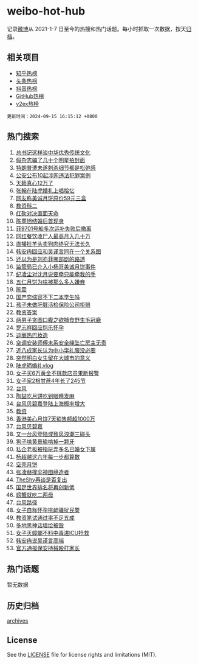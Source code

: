 # weibo-hot-hub

记录[微博](https://www.weibo.com)从 2021-1-7 日至今的热搜和热门话题。每小时抓取一次数据，按天[归档](archives)。

## 相关项目

- [知乎热榜](https://github.com/lonnyzhang423/zhihu-hot-hub)
- [头条热榜](https://github.com/lonnyzhang423/toutiao-hot-hub)
- [抖音热榜](https://github.com/lonnyzhang423/douyin-hot-hub)
- [GitHub热榜](https://github.com/lonnyzhang423/github-hot-hub)
- [v2ex热榜](https://github.com/lonnyzhang423/v2ex-hot-hub)


`更新时间：2024-09-15 16:15:12 +0800`

## 热门搜索

1. [总书记这样谈中华优秀传统文化](https://m.weibo.cn/search?containerid=100103type%3D1%26t%3D10%26q%3D%23%E6%80%BB%E4%B9%A6%E8%AE%B0%E8%BF%99%E6%A0%B7%E8%B0%88%E4%B8%AD%E5%8D%8E%E4%BC%98%E7%A7%80%E4%BC%A0%E7%BB%9F%E6%96%87%E5%8C%96%23&stream_entry_id=51&isnewpage=1&extparam=seat%3D1%26filter_type%3Drealtimehot%26stream_entry_id%3D51%26c_type%3D51%26pos%3D0%26q%3D%2523%25E6%2580%25BB%25E4%25B9%25A6%25E8%25AE%25B0%25E8%25BF%2599%25E6%25A0%25B7%25E8%25B0%2588%25E4%25B8%25AD%25E5%258D%258E%25E4%25BC%2598%25E7%25A7%2580%25E4%25BC%25A0%25E7%25BB%259F%25E6%2596%2587%25E5%258C%2596%2523%26cate%3D10103%26dgr%3D0%26display_time%3D1726388111%26pre_seqid%3D17263881113760123513157)
1. [假杂志骗了几十个明星拍封面](https://m.weibo.cn/search?containerid=100103type%3D1%26t%3D10%26q%3D%E5%81%87%E6%9D%82%E5%BF%97%E9%AA%97%E4%BA%86%E5%87%A0%E5%8D%81%E4%B8%AA%E6%98%8E%E6%98%9F%E6%8B%8D%E5%B0%81%E9%9D%A2&stream_entry_id=31&isnewpage=1&extparam=seat%3D1%26stream_entry_id%3D31%26realpos%3D1%26pos%3D0%26lcate%3D5001%26filter_type%3Drealtimehot%26flag%3D1%26c_type%3D31%26band_rank%3D1%26cate%3D5001%26q%3D%25E5%2581%2587%25E6%259D%2582%25E5%25BF%2597%25E9%25AA%2597%25E4%25BA%2586%25E5%2587%25A0%25E5%258D%2581%25E4%25B8%25AA%25E6%2598%258E%25E6%2598%259F%25E6%258B%258D%25E5%25B0%2581%25E9%259D%25A2%26dgr%3D0%26display_time%3D1726388111%26pre_seqid%3D17263881113760123513157)
1. [特朗普遭未遂刺杀细节都是松弛感](https://m.weibo.cn/search?containerid=100103type%3D1%26t%3D10%26q%3D%23%E7%89%B9%E6%9C%97%E6%99%AE%E9%81%AD%E6%9C%AA%E9%81%82%E5%88%BA%E6%9D%80%E7%BB%86%E8%8A%82%E9%83%BD%E6%98%AF%E6%9D%BE%E5%BC%9B%E6%84%9F%23&stream_entry_id=31&isnewpage=1&extparam=seat%3D1%26stream_entry_id%3D31%26realpos%3D2%26pos%3D1%26lcate%3D5001%26filter_type%3Drealtimehot%26flag%3D1%26c_type%3D31%26band_rank%3D2%26cate%3D5001%26q%3D%2523%25E7%2589%25B9%25E6%259C%2597%25E6%2599%25AE%25E9%2581%25AD%25E6%259C%25AA%25E9%2581%2582%25E5%2588%25BA%25E6%259D%2580%25E7%25BB%2586%25E8%258A%2582%25E9%2583%25BD%25E6%2598%25AF%25E6%259D%25BE%25E5%25BC%259B%25E6%2584%259F%2523%26dgr%3D0%26display_time%3D1726388111%26pre_seqid%3D17263881113760123513157)
1. [公安公布10起涉网违法犯罪案例](https://m.weibo.cn/search?containerid=100103type%3D1%26t%3D10%26q%3D%23%E5%85%AC%E5%AE%89%E5%85%AC%E5%B8%8310%E8%B5%B7%E6%B6%89%E7%BD%91%E8%BF%9D%E6%B3%95%E7%8A%AF%E7%BD%AA%E6%A1%88%E4%BE%8B%23&stream_entry_id=31&isnewpage=1&extparam=seat%3D1%26stream_entry_id%3D31%26realpos%3D3%26pos%3D2%26lcate%3D5001%26filter_type%3Drealtimehot%26flag%3D1%26c_type%3D31%26band_rank%3D3%26cate%3D5001%26q%3D%2523%25E5%2585%25AC%25E5%25AE%2589%25E5%2585%25AC%25E5%25B8%258310%25E8%25B5%25B7%25E6%25B6%2589%25E7%25BD%2591%25E8%25BF%259D%25E6%25B3%2595%25E7%258A%25AF%25E7%25BD%25AA%25E6%25A1%2588%25E4%25BE%258B%2523%26dgr%3D0%26display_time%3D1726388111%26pre_seqid%3D17263881113760123513157)
1. [天籁真心12万了](https://m.weibo.cn/search?containerid=100103type%3D1%26t%3D10%26q%3D%23%E5%A4%A9%E7%B1%81%E7%9C%9F%E5%BF%8312%E4%B8%87%E4%BA%86%23&stream_entry_id=31&isnewpage=1&extparam=seat%3D1%26adid%3D254861%26stream_entry_id%3D31%26topic_ad%3D1%26pos%3D3%26is_ad_pos%3D1%26lcate%3D5001%26q%3D%2523%25E5%25A4%25A9%25E7%25B1%2581%25E7%259C%259F%25E5%25BF%258312%25E4%25B8%2587%25E4%25BA%2586%2523%26c_type%3D31%26band_rank%3D4%26filter_type%3Drealtimehot%26cate%3D5001%26dgr%3D0%26display_time%3D1726388111%26pre_seqid%3D17263881113760123513157)
1. [张翰在陆虎婚礼上唱拾忆](https://m.weibo.cn/search?containerid=100103type%3D1%26t%3D10%26q%3D%23%E5%BC%A0%E7%BF%B0%E5%9C%A8%E9%99%86%E8%99%8E%E5%A9%9A%E7%A4%BC%E4%B8%8A%E5%94%B1%E6%8B%BE%E5%BF%86%23&stream_entry_id=31&isnewpage=1&extparam=seat%3D1%26stream_entry_id%3D31%26realpos%3D4%26pos%3D4%26lcate%3D5001%26filter_type%3Drealtimehot%26flag%3D1%26c_type%3D31%26band_rank%3D4%26cate%3D5001%26q%3D%2523%25E5%25BC%25A0%25E7%25BF%25B0%25E5%259C%25A8%25E9%2599%2586%25E8%2599%258E%25E5%25A9%259A%25E7%25A4%25BC%25E4%25B8%258A%25E5%2594%25B1%25E6%258B%25BE%25E5%25BF%2586%2523%26dgr%3D0%26display_time%3D1726388111%26pre_seqid%3D17263881113760123513157)
1. [网友称美诚月饼原价59元三盒](https://m.weibo.cn/search?containerid=100103type%3D1%26t%3D10%26q%3D%23%E7%BD%91%E5%8F%8B%E7%A7%B0%E7%BE%8E%E8%AF%9A%E6%9C%88%E9%A5%BC%E5%8E%9F%E4%BB%B759%E5%85%83%E4%B8%89%E7%9B%92%23&stream_entry_id=31&isnewpage=1&extparam=seat%3D1%26stream_entry_id%3D31%26realpos%3D5%26pos%3D5%26lcate%3D5001%26filter_type%3Drealtimehot%26flag%3D1%26c_type%3D31%26band_rank%3D5%26cate%3D5001%26q%3D%2523%25E7%25BD%2591%25E5%258F%258B%25E7%25A7%25B0%25E7%25BE%258E%25E8%25AF%259A%25E6%259C%2588%25E9%25A5%25BC%25E5%258E%259F%25E4%25BB%25B759%25E5%2585%2583%25E4%25B8%2589%25E7%259B%2592%2523%26dgr%3D0%26display_time%3D1726388111%26pre_seqid%3D17263881113760123513157)
1. [教资科二](https://m.weibo.cn/search?containerid=100103type%3D1%26t%3D10%26q%3D%E6%95%99%E8%B5%84%E7%A7%91%E4%BA%8C&stream_entry_id=31&isnewpage=1&extparam=seat%3D1%26stream_entry_id%3D31%26realpos%3D6%26pos%3D6%26lcate%3D5001%26filter_type%3Drealtimehot%26flag%3D1%26c_type%3D31%26band_rank%3D6%26cate%3D5001%26q%3D%25E6%2595%2599%25E8%25B5%2584%25E7%25A7%2591%25E4%25BA%258C%26dgr%3D0%26display_time%3D1726388111%26pre_seqid%3D17263881113760123513157)
1. [红砍对决直面天命](https://m.weibo.cn/search?containerid=100103type%3D1%26t%3D10%26q%3D%23%E7%BA%A2%E7%A0%8D%E5%AF%B9%E5%86%B3%E7%9B%B4%E9%9D%A2%E5%A4%A9%E5%91%BD%23&stream_entry_id=31&isnewpage=1&extparam=seat%3D1%26adid%3D255454%26stream_entry_id%3D31%26pos%3D7%26is_ad_pos%3D1%26lcate%3D5001%26q%3D%2523%25E7%25BA%25A2%25E7%25A0%258D%25E5%25AF%25B9%25E5%2586%25B3%25E7%259B%25B4%25E9%259D%25A2%25E5%25A4%25A9%25E5%2591%25BD%2523%26c_type%3D31%26band_rank%3D7%26filter_type%3Drealtimehot%26cate%3D5001%26dgr%3D0%26display_time%3D1726388111%26pre_seqid%3D17263881113760123513157)
1. [陈瞾旭结婚后首现身](https://m.weibo.cn/search?containerid=100103type%3D1%26t%3D10%26q%3D%23%E9%99%88%E7%9E%BE%E6%97%AD%E7%BB%93%E5%A9%9A%E5%90%8E%E9%A6%96%E7%8E%B0%E8%BA%AB%23&stream_entry_id=31&isnewpage=1&extparam=seat%3D1%26stream_entry_id%3D31%26realpos%3D7%26pos%3D8%26lcate%3D5001%26filter_type%3Drealtimehot%26flag%3D1%26c_type%3D31%26band_rank%3D7%26cate%3D5001%26q%3D%2523%25E9%2599%2588%25E7%259E%25BE%25E6%2597%25AD%25E7%25BB%2593%25E5%25A9%259A%25E5%2590%258E%25E9%25A6%2596%25E7%258E%25B0%25E8%25BA%25AB%2523%26dgr%3D0%26display_time%3D1726388111%26pre_seqid%3D17263881113760123513157)
1. [菲9701号船多次运补失败后撤离](https://m.weibo.cn/search?containerid=100103type%3D1%26t%3D10%26q%3D%23%E8%8F%B29701%E5%8F%B7%E8%88%B9%E5%A4%9A%E6%AC%A1%E8%BF%90%E8%A1%A5%E5%A4%B1%E8%B4%A5%E5%90%8E%E6%92%A4%E7%A6%BB%23&stream_entry_id=31&isnewpage=1&extparam=seat%3D1%26stream_entry_id%3D31%26realpos%3D8%26pos%3D9%26lcate%3D5001%26filter_type%3Drealtimehot%26flag%3D0%26c_type%3D31%26band_rank%3D8%26cate%3D5001%26q%3D%2523%25E8%258F%25B29701%25E5%258F%25B7%25E8%2588%25B9%25E5%25A4%259A%25E6%25AC%25A1%25E8%25BF%2590%25E8%25A1%25A5%25E5%25A4%25B1%25E8%25B4%25A5%25E5%2590%258E%25E6%2592%25A4%25E7%25A6%25BB%2523%26dgr%3D0%26display_time%3D1726388111%26pre_seqid%3D17263881113760123513157)
1. [网红餐饮收尸人最高月入几十万](https://m.weibo.cn/search?containerid=100103type%3D1%26t%3D10%26q%3D%23%E7%BD%91%E7%BA%A2%E9%A4%90%E9%A5%AE%E6%94%B6%E5%B0%B8%E4%BA%BA%E6%9C%80%E9%AB%98%E6%9C%88%E5%85%A5%E5%87%A0%E5%8D%81%E4%B8%87%23&stream_entry_id=31&isnewpage=1&extparam=seat%3D1%26stream_entry_id%3D31%26realpos%3D9%26pos%3D10%26lcate%3D5001%26filter_type%3Drealtimehot%26flag%3D1%26c_type%3D31%26band_rank%3D9%26cate%3D5001%26q%3D%2523%25E7%25BD%2591%25E7%25BA%25A2%25E9%25A4%2590%25E9%25A5%25AE%25E6%2594%25B6%25E5%25B0%25B8%25E4%25BA%25BA%25E6%259C%2580%25E9%25AB%2598%25E6%259C%2588%25E5%2585%25A5%25E5%2587%25A0%25E5%258D%2581%25E4%25B8%2587%2523%26dgr%3D0%26display_time%3D1726388111%26pre_seqid%3D17263881113760123513157)
1. [直播挂羊头卖狗肉终究无法长久](https://m.weibo.cn/search?containerid=100103type%3D1%26t%3D10%26q%3D%23%E7%9B%B4%E6%92%AD%E6%8C%82%E7%BE%8A%E5%A4%B4%E5%8D%96%E7%8B%97%E8%82%89%E7%BB%88%E7%A9%B6%E6%97%A0%E6%B3%95%E9%95%BF%E4%B9%85%23&stream_entry_id=31&isnewpage=1&extparam=seat%3D1%26stream_entry_id%3D31%26realpos%3D10%26pos%3D11%26lcate%3D5001%26filter_type%3Drealtimehot%26flag%3D1%26c_type%3D31%26band_rank%3D10%26cate%3D5001%26q%3D%2523%25E7%259B%25B4%25E6%2592%25AD%25E6%258C%2582%25E7%25BE%258A%25E5%25A4%25B4%25E5%258D%2596%25E7%258B%2597%25E8%2582%2589%25E7%25BB%2588%25E7%25A9%25B6%25E6%2597%25A0%25E6%25B3%2595%25E9%2595%25BF%25E4%25B9%2585%2523%26dgr%3D0%26display_time%3D1726388111%26pre_seqid%3D17263881113760123513157)
1. [韩安冉回应和吴谨言同在一个关系图](https://m.weibo.cn/search?containerid=100103type%3D1%26t%3D10%26q%3D%23%E9%9F%A9%E5%AE%89%E5%86%89%E5%9B%9E%E5%BA%94%E5%92%8C%E5%90%B4%E8%B0%A8%E8%A8%80%E5%90%8C%E5%9C%A8%E4%B8%80%E4%B8%AA%E5%85%B3%E7%B3%BB%E5%9B%BE%23&stream_entry_id=31&isnewpage=1&extparam=seat%3D1%26stream_entry_id%3D31%26realpos%3D11%26pos%3D12%26lcate%3D5001%26filter_type%3Drealtimehot%26flag%3D1%26c_type%3D31%26band_rank%3D11%26cate%3D5001%26q%3D%2523%25E9%259F%25A9%25E5%25AE%2589%25E5%2586%2589%25E5%259B%259E%25E5%25BA%2594%25E5%2592%258C%25E5%2590%25B4%25E8%25B0%25A8%25E8%25A8%2580%25E5%2590%258C%25E5%259C%25A8%25E4%25B8%2580%25E4%25B8%25AA%25E5%2585%25B3%25E7%25B3%25BB%25E5%259B%25BE%2523%26dgr%3D0%26display_time%3D1726388111%26pre_seqid%3D17263881113760123513157)
1. [还以为是刘亦菲哪部剧的路透](https://m.weibo.cn/search?containerid=100103type%3D1%26t%3D10%26q%3D%E8%BF%98%E4%BB%A5%E4%B8%BA%E6%98%AF%E5%88%98%E4%BA%A6%E8%8F%B2%E5%93%AA%E9%83%A8%E5%89%A7%E7%9A%84%E8%B7%AF%E9%80%8F&stream_entry_id=31&isnewpage=1&extparam=seat%3D1%26stream_entry_id%3D31%26realpos%3D12%26pos%3D13%26lcate%3D5001%26filter_type%3Drealtimehot%26flag%3D1%26c_type%3D31%26band_rank%3D12%26cate%3D5001%26q%3D%25E8%25BF%2598%25E4%25BB%25A5%25E4%25B8%25BA%25E6%2598%25AF%25E5%2588%2598%25E4%25BA%25A6%25E8%258F%25B2%25E5%2593%25AA%25E9%2583%25A8%25E5%2589%25A7%25E7%259A%2584%25E8%25B7%25AF%25E9%2580%258F%26dgr%3D0%26display_time%3D1726388111%26pre_seqid%3D17263881113760123513157)
1. [监管局已介入小杨哥美诚月饼事件](https://m.weibo.cn/search?containerid=100103type%3D1%26t%3D10%26q%3D%23%E7%9B%91%E7%AE%A1%E5%B1%80%E5%B7%B2%E4%BB%8B%E5%85%A5%E5%B0%8F%E6%9D%A8%E5%93%A5%E7%BE%8E%E8%AF%9A%E6%9C%88%E9%A5%BC%E4%BA%8B%E4%BB%B6%23&stream_entry_id=31&isnewpage=1&extparam=seat%3D1%26stream_entry_id%3D31%26realpos%3D13%26pos%3D14%26lcate%3D5001%26filter_type%3Drealtimehot%26flag%3D0%26c_type%3D31%26band_rank%3D13%26cate%3D5001%26q%3D%2523%25E7%259B%2591%25E7%25AE%25A1%25E5%25B1%2580%25E5%25B7%25B2%25E4%25BB%258B%25E5%2585%25A5%25E5%25B0%258F%25E6%259D%25A8%25E5%2593%25A5%25E7%25BE%258E%25E8%25AF%259A%25E6%259C%2588%25E9%25A5%25BC%25E4%25BA%258B%25E4%25BB%25B6%2523%26dgr%3D0%26display_time%3D1726388111%26pre_seqid%3D17263881113760123513157)
1. [纪凌尘对沈月说要牵只能牵我的手](https://m.weibo.cn/search?containerid=100103type%3D1%26t%3D10%26q%3D%E7%BA%AA%E5%87%8C%E5%B0%98%E5%AF%B9%E6%B2%88%E6%9C%88%E8%AF%B4%E8%A6%81%E7%89%B5%E5%8F%AA%E8%83%BD%E7%89%B5%E6%88%91%E7%9A%84%E6%89%8B&stream_entry_id=31&isnewpage=1&extparam=seat%3D1%26stream_entry_id%3D31%26realpos%3D14%26pos%3D15%26lcate%3D5001%26filter_type%3Drealtimehot%26flag%3D2%26c_type%3D31%26band_rank%3D14%26cate%3D5001%26q%3D%25E7%25BA%25AA%25E5%2587%258C%25E5%25B0%2598%25E5%25AF%25B9%25E6%25B2%2588%25E6%259C%2588%25E8%25AF%25B4%25E8%25A6%2581%25E7%2589%25B5%25E5%258F%25AA%25E8%2583%25BD%25E7%2589%25B5%25E6%2588%2591%25E7%259A%2584%25E6%2589%258B%26dgr%3D0%26display_time%3D1726388111%26pre_seqid%3D17263881113760123513157)
1. [五仁月饼为啥被那么多人嫌弃](https://m.weibo.cn/search?containerid=100103type%3D1%26t%3D10%26q%3D%23%E4%BA%94%E4%BB%81%E6%9C%88%E9%A5%BC%E4%B8%BA%E5%95%A5%E8%A2%AB%E9%82%A3%E4%B9%88%E5%A4%9A%E4%BA%BA%E5%AB%8C%E5%BC%83%23&stream_entry_id=31&isnewpage=1&extparam=seat%3D1%26stream_entry_id%3D31%26realpos%3D15%26pos%3D16%26lcate%3D5001%26filter_type%3Drealtimehot%26flag%3D0%26c_type%3D31%26band_rank%3D15%26cate%3D5001%26q%3D%2523%25E4%25BA%2594%25E4%25BB%2581%25E6%259C%2588%25E9%25A5%25BC%25E4%25B8%25BA%25E5%2595%25A5%25E8%25A2%25AB%25E9%2582%25A3%25E4%25B9%2588%25E5%25A4%259A%25E4%25BA%25BA%25E5%25AB%258C%25E5%25BC%2583%2523%26dgr%3D0%26display_time%3D1726388111%26pre_seqid%3D17263881113760123513157)
1. [陈震](https://m.weibo.cn/search?containerid=100103type%3D1%26t%3D10%26q%3D%E9%99%88%E9%9C%87&stream_entry_id=31&isnewpage=1&extparam=seat%3D1%26stream_entry_id%3D31%26realpos%3D16%26pos%3D17%26lcate%3D5001%26filter_type%3Drealtimehot%26flag%3D1%26c_type%3D31%26band_rank%3D16%26cate%3D5001%26q%3D%25E9%2599%2588%25E9%259C%2587%26dgr%3D0%26display_time%3D1726388111%26pre_seqid%3D17263881113760123513157)
1. [国产恋综容不下二本学生吗](https://m.weibo.cn/search?containerid=100103type%3D1%26t%3D10%26q%3D%23%E5%9B%BD%E4%BA%A7%E6%81%8B%E7%BB%BC%E5%AE%B9%E4%B8%8D%E4%B8%8B%E4%BA%8C%E6%9C%AC%E5%AD%A6%E7%94%9F%E5%90%97%23&stream_entry_id=31&isnewpage=1&extparam=seat%3D1%26stream_entry_id%3D31%26realpos%3D17%26pos%3D18%26lcate%3D5001%26filter_type%3Drealtimehot%26flag%3D0%26c_type%3D31%26band_rank%3D17%26cate%3D5001%26q%3D%2523%25E5%259B%25BD%25E4%25BA%25A7%25E6%2581%258B%25E7%25BB%25BC%25E5%25AE%25B9%25E4%25B8%258D%25E4%25B8%258B%25E4%25BA%258C%25E6%259C%25AC%25E5%25AD%25A6%25E7%2594%259F%25E5%2590%2597%2523%26dgr%3D0%26display_time%3D1726388111%26pre_seqid%3D17263881113760123513157)
1. [孩子未做肝脏活检保险公司拒赔](https://m.weibo.cn/search?containerid=100103type%3D1%26t%3D10%26q%3D%23%E5%AD%A9%E5%AD%90%E6%9C%AA%E5%81%9A%E8%82%9D%E8%84%8F%E6%B4%BB%E6%A3%80%E4%BF%9D%E9%99%A9%E5%85%AC%E5%8F%B8%E6%8B%92%E8%B5%94%23&stream_entry_id=31&isnewpage=1&extparam=seat%3D1%26stream_entry_id%3D31%26realpos%3D18%26pos%3D19%26lcate%3D5001%26filter_type%3Drealtimehot%26flag%3D0%26c_type%3D31%26band_rank%3D18%26cate%3D5001%26q%3D%2523%25E5%25AD%25A9%25E5%25AD%2590%25E6%259C%25AA%25E5%2581%259A%25E8%2582%259D%25E8%2584%258F%25E6%25B4%25BB%25E6%25A3%2580%25E4%25BF%259D%25E9%2599%25A9%25E5%2585%25AC%25E5%258F%25B8%25E6%258B%2592%25E8%25B5%2594%2523%26dgr%3D0%26display_time%3D1726388111%26pre_seqid%3D17263881113760123513157)
1. [教资答案](https://m.weibo.cn/search?containerid=100103type%3D1%26t%3D10%26q%3D%E6%95%99%E8%B5%84%E7%AD%94%E6%A1%88&stream_entry_id=31&isnewpage=1&extparam=seat%3D1%26stream_entry_id%3D31%26realpos%3D19%26pos%3D20%26lcate%3D5001%26filter_type%3Drealtimehot%26flag%3D0%26c_type%3D31%26band_rank%3D19%26cate%3D5001%26q%3D%25E6%2595%2599%25E8%25B5%2584%25E7%25AD%2594%25E6%25A1%2588%26dgr%3D0%26display_time%3D1726388111%26pre_seqid%3D17263881113760123513157)
1. [两男子贪图口腹之欲捕食野生毛冠鹿](https://m.weibo.cn/search?containerid=100103type%3D1%26t%3D10%26q%3D%23%E4%B8%A4%E7%94%B7%E5%AD%90%E8%B4%AA%E5%9B%BE%E5%8F%A3%E8%85%B9%E4%B9%8B%E6%AC%B2%E6%8D%95%E9%A3%9F%E9%87%8E%E7%94%9F%E6%AF%9B%E5%86%A0%E9%B9%BF%23&stream_entry_id=31&isnewpage=1&extparam=seat%3D1%26stream_entry_id%3D31%26realpos%3D20%26pos%3D21%26lcate%3D5001%26filter_type%3Drealtimehot%26flag%3D1%26c_type%3D31%26band_rank%3D20%26cate%3D5001%26q%3D%2523%25E4%25B8%25A4%25E7%2594%25B7%25E5%25AD%2590%25E8%25B4%25AA%25E5%259B%25BE%25E5%258F%25A3%25E8%2585%25B9%25E4%25B9%258B%25E6%25AC%25B2%25E6%258D%2595%25E9%25A3%259F%25E9%2587%258E%25E7%2594%259F%25E6%25AF%259B%25E5%2586%25A0%25E9%25B9%25BF%2523%26dgr%3D0%26display_time%3D1726388111%26pre_seqid%3D17263881113760123513157)
1. [罗志祥回应恺乐怀孕](https://m.weibo.cn/search?containerid=100103type%3D1%26t%3D10%26q%3D%23%E7%BD%97%E5%BF%97%E7%A5%A5%E5%9B%9E%E5%BA%94%E6%81%BA%E4%B9%90%E6%80%80%E5%AD%95%23&stream_entry_id=31&isnewpage=1&extparam=seat%3D1%26stream_entry_id%3D31%26realpos%3D21%26pos%3D22%26lcate%3D5001%26filter_type%3Drealtimehot%26flag%3D2%26c_type%3D31%26band_rank%3D21%26cate%3D5001%26q%3D%2523%25E7%25BD%2597%25E5%25BF%2597%25E7%25A5%25A5%25E5%259B%259E%25E5%25BA%2594%25E6%2581%25BA%25E4%25B9%2590%25E6%2580%2580%25E5%25AD%2595%2523%26dgr%3D0%26display_time%3D1726388111%26pre_seqid%3D17263881113760123513157)
1. [迪丽热巴妆造](https://m.weibo.cn/search?containerid=100103type%3D1%26t%3D10%26q%3D%E8%BF%AA%E4%B8%BD%E7%83%AD%E5%B7%B4%E5%A6%86%E9%80%A0&stream_entry_id=31&isnewpage=1&extparam=seat%3D1%26stream_entry_id%3D31%26realpos%3D22%26pos%3D23%26lcate%3D5001%26filter_type%3Drealtimehot%26flag%3D2%26c_type%3D31%26band_rank%3D22%26cate%3D5001%26q%3D%25E8%25BF%25AA%25E4%25B8%25BD%25E7%2583%25AD%25E5%25B7%25B4%25E5%25A6%2586%25E9%2580%25A0%26dgr%3D0%26display_time%3D1726388111%26pre_seqid%3D17263881113760123513157)
1. [空调安装师傅未系安全绳坠亡房主无责](https://m.weibo.cn/search?containerid=100103type%3D1%26t%3D10%26q%3D%23%E7%A9%BA%E8%B0%83%E5%AE%89%E8%A3%85%E5%B8%88%E5%82%85%E6%9C%AA%E7%B3%BB%E5%AE%89%E5%85%A8%E7%BB%B3%E5%9D%A0%E4%BA%A1%E6%88%BF%E4%B8%BB%E6%97%A0%E8%B4%A3%23&stream_entry_id=31&isnewpage=1&extparam=seat%3D1%26stream_entry_id%3D31%26realpos%3D23%26pos%3D24%26lcate%3D5001%26filter_type%3Drealtimehot%26flag%3D0%26c_type%3D31%26band_rank%3D23%26cate%3D5001%26q%3D%2523%25E7%25A9%25BA%25E8%25B0%2583%25E5%25AE%2589%25E8%25A3%2585%25E5%25B8%2588%25E5%2582%2585%25E6%259C%25AA%25E7%25B3%25BB%25E5%25AE%2589%25E5%2585%25A8%25E7%25BB%25B3%25E5%259D%25A0%25E4%25BA%25A1%25E6%2588%25BF%25E4%25B8%25BB%25E6%2597%25A0%25E8%25B4%25A3%2523%26dgr%3D0%26display_time%3D1726388111%26pre_seqid%3D17263881113760123513157)
1. [近八成家长认为中小学礼服没必要](https://m.weibo.cn/search?containerid=100103type%3D1%26t%3D10%26q%3D%23%E8%BF%91%E5%85%AB%E6%88%90%E5%AE%B6%E9%95%BF%E8%AE%A4%E4%B8%BA%E4%B8%AD%E5%B0%8F%E5%AD%A6%E7%A4%BC%E6%9C%8D%E6%B2%A1%E5%BF%85%E8%A6%81%23&stream_entry_id=31&isnewpage=1&extparam=seat%3D1%26stream_entry_id%3D31%26realpos%3D24%26pos%3D25%26lcate%3D5001%26filter_type%3Drealtimehot%26flag%3D0%26c_type%3D31%26band_rank%3D24%26cate%3D5001%26q%3D%2523%25E8%25BF%2591%25E5%2585%25AB%25E6%2588%2590%25E5%25AE%25B6%25E9%2595%25BF%25E8%25AE%25A4%25E4%25B8%25BA%25E4%25B8%25AD%25E5%25B0%258F%25E5%25AD%25A6%25E7%25A4%25BC%25E6%259C%258D%25E6%25B2%25A1%25E5%25BF%2585%25E8%25A6%2581%2523%26dgr%3D0%26display_time%3D1726388111%26pre_seqid%3D17263881113760123513157)
1. [突然明白女生留在大城市的意义](https://m.weibo.cn/search?containerid=100103type%3D1%26t%3D10%26q%3D%E7%AA%81%E7%84%B6%E6%98%8E%E7%99%BD%E5%A5%B3%E7%94%9F%E7%95%99%E5%9C%A8%E5%A4%A7%E5%9F%8E%E5%B8%82%E7%9A%84%E6%84%8F%E4%B9%89&stream_entry_id=31&isnewpage=1&extparam=seat%3D1%26stream_entry_id%3D31%26realpos%3D25%26pos%3D26%26lcate%3D5001%26filter_type%3Drealtimehot%26flag%3D1%26c_type%3D31%26band_rank%3D25%26cate%3D5001%26q%3D%25E7%25AA%2581%25E7%2584%25B6%25E6%2598%258E%25E7%2599%25BD%25E5%25A5%25B3%25E7%2594%259F%25E7%2595%2599%25E5%259C%25A8%25E5%25A4%25A7%25E5%259F%258E%25E5%25B8%2582%25E7%259A%2584%25E6%2584%258F%25E4%25B9%2589%26dgr%3D0%26display_time%3D1726388111%26pre_seqid%3D17263881113760123513157)
1. [陆虎晒婚礼vlog](https://m.weibo.cn/search?containerid=100103type%3D1%26t%3D10%26q%3D%23%E9%99%86%E8%99%8E%E6%99%92%E5%A9%9A%E7%A4%BCvlog%23&stream_entry_id=31&isnewpage=1&extparam=seat%3D1%26stream_entry_id%3D31%26realpos%3D26%26pos%3D27%26lcate%3D5001%26filter_type%3Drealtimehot%26flag%3D1%26c_type%3D31%26band_rank%3D26%26cate%3D5001%26q%3D%2523%25E9%2599%2586%25E8%2599%258E%25E6%2599%2592%25E5%25A9%259A%25E7%25A4%25BCvlog%2523%26dgr%3D0%26display_time%3D1726388111%26pre_seqid%3D17263881113760123513157)
1. [女子买6万黄金不挑款店员果断报警](https://m.weibo.cn/search?containerid=100103type%3D1%26t%3D10%26q%3D%23%E5%A5%B3%E5%AD%90%E4%B9%B06%E4%B8%87%E9%BB%84%E9%87%91%E4%B8%8D%E6%8C%91%E6%AC%BE%E5%BA%97%E5%91%98%E6%9E%9C%E6%96%AD%E6%8A%A5%E8%AD%A6%23&stream_entry_id=31&isnewpage=1&extparam=seat%3D1%26stream_entry_id%3D31%26realpos%3D27%26pos%3D28%26lcate%3D5001%26filter_type%3Drealtimehot%26flag%3D0%26c_type%3D31%26band_rank%3D27%26cate%3D5001%26q%3D%2523%25E5%25A5%25B3%25E5%25AD%2590%25E4%25B9%25B06%25E4%25B8%2587%25E9%25BB%2584%25E9%2587%2591%25E4%25B8%258D%25E6%258C%2591%25E6%25AC%25BE%25E5%25BA%2597%25E5%2591%2598%25E6%259E%259C%25E6%2596%25AD%25E6%258A%25A5%25E8%25AD%25A6%2523%26dgr%3D0%26display_time%3D1726388111%26pre_seqid%3D17263881113760123513157)
1. [女子家2根甘蔗4年长了245节](https://m.weibo.cn/search?containerid=100103type%3D1%26t%3D10%26q%3D%23%E5%A5%B3%E5%AD%90%E5%AE%B62%E6%A0%B9%E7%94%98%E8%94%974%E5%B9%B4%E9%95%BF%E4%BA%86245%E8%8A%82%23&stream_entry_id=31&isnewpage=1&extparam=seat%3D1%26stream_entry_id%3D31%26realpos%3D28%26pos%3D29%26lcate%3D5001%26filter_type%3Drealtimehot%26flag%3D1%26c_type%3D31%26band_rank%3D28%26cate%3D5001%26q%3D%2523%25E5%25A5%25B3%25E5%25AD%2590%25E5%25AE%25B62%25E6%25A0%25B9%25E7%2594%2598%25E8%2594%25974%25E5%25B9%25B4%25E9%2595%25BF%25E4%25BA%2586245%25E8%258A%2582%2523%26dgr%3D0%26display_time%3D1726388111%26pre_seqid%3D17263881113760123513157)
1. [台风](https://m.weibo.cn/search?containerid=100103type%3D1%26t%3D10%26q%3D%E5%8F%B0%E9%A3%8E&stream_entry_id=31&isnewpage=1&extparam=seat%3D1%26stream_entry_id%3D31%26realpos%3D29%26pos%3D30%26lcate%3D5001%26filter_type%3Drealtimehot%26flag%3D0%26c_type%3D31%26band_rank%3D29%26cate%3D5001%26q%3D%25E5%258F%25B0%25E9%25A3%258E%26dgr%3D0%26display_time%3D1726388111%26pre_seqid%3D17263881113760123513157)
1. [陶喆吃月饼吃到眼睛发麻](https://m.weibo.cn/search?containerid=100103type%3D1%26t%3D10%26q%3D%E9%99%B6%E5%96%86%E5%90%83%E6%9C%88%E9%A5%BC%E5%90%83%E5%88%B0%E7%9C%BC%E7%9D%9B%E5%8F%91%E9%BA%BB&stream_entry_id=31&isnewpage=1&extparam=seat%3D1%26stream_entry_id%3D31%26realpos%3D30%26pos%3D31%26lcate%3D5001%26filter_type%3Drealtimehot%26flag%3D1%26c_type%3D31%26band_rank%3D30%26cate%3D5001%26q%3D%25E9%2599%25B6%25E5%2596%2586%25E5%2590%2583%25E6%259C%2588%25E9%25A5%25BC%25E5%2590%2583%25E5%2588%25B0%25E7%259C%25BC%25E7%259D%259B%25E5%258F%2591%25E9%25BA%25BB%26dgr%3D0%26display_time%3D1726388111%26pre_seqid%3D17263881113760123513157)
1. [台风贝碧嘉登陆上海概率增大](https://m.weibo.cn/search?containerid=100103type%3D1%26t%3D10%26q%3D%23%E5%8F%B0%E9%A3%8E%E8%B4%9D%E7%A2%A7%E5%98%89%E7%99%BB%E9%99%86%E4%B8%8A%E6%B5%B7%E6%A6%82%E7%8E%87%E5%A2%9E%E5%A4%A7%23&stream_entry_id=31&isnewpage=1&extparam=seat%3D1%26stream_entry_id%3D31%26realpos%3D31%26pos%3D32%26lcate%3D5001%26filter_type%3Drealtimehot%26flag%3D0%26c_type%3D31%26band_rank%3D31%26cate%3D5001%26q%3D%2523%25E5%258F%25B0%25E9%25A3%258E%25E8%25B4%259D%25E7%25A2%25A7%25E5%2598%2589%25E7%2599%25BB%25E9%2599%2586%25E4%25B8%258A%25E6%25B5%25B7%25E6%25A6%2582%25E7%258E%2587%25E5%25A2%259E%25E5%25A4%25A7%2523%26dgr%3D0%26display_time%3D1726388111%26pre_seqid%3D17263881113760123513157)
1. [教资](https://m.weibo.cn/search?containerid=100103type%3D1%26t%3D10%26q%3D%E6%95%99%E8%B5%84&stream_entry_id=31&isnewpage=1&extparam=seat%3D1%26stream_entry_id%3D31%26realpos%3D32%26pos%3D33%26lcate%3D5001%26filter_type%3Drealtimehot%26flag%3D0%26c_type%3D31%26band_rank%3D32%26cate%3D5001%26q%3D%25E6%2595%2599%25E8%25B5%2584%26dgr%3D0%26display_time%3D1726388111%26pre_seqid%3D17263881113760123513157)
1. [香港美心月饼7天销售额超1000万](https://m.weibo.cn/search?containerid=100103type%3D1%26t%3D10%26q%3D%23%E9%A6%99%E6%B8%AF%E7%BE%8E%E5%BF%83%E6%9C%88%E9%A5%BC7%E5%A4%A9%E9%94%80%E5%94%AE%E9%A2%9D%E8%B6%851000%E4%B8%87%23&stream_entry_id=31&isnewpage=1&extparam=seat%3D1%26stream_entry_id%3D31%26realpos%3D33%26pos%3D34%26lcate%3D5001%26filter_type%3Drealtimehot%26flag%3D1%26c_type%3D31%26band_rank%3D33%26cate%3D5001%26q%3D%2523%25E9%25A6%2599%25E6%25B8%25AF%25E7%25BE%258E%25E5%25BF%2583%25E6%259C%2588%25E9%25A5%25BC7%25E5%25A4%25A9%25E9%2594%2580%25E5%2594%25AE%25E9%25A2%259D%25E8%25B6%25851000%25E4%25B8%2587%2523%26dgr%3D0%26display_time%3D1726388111%26pre_seqid%3D17263881113760123513157)
1. [台风贝碧嘉](https://m.weibo.cn/search?containerid=100103type%3D1%26t%3D10%26q%3D%E5%8F%B0%E9%A3%8E%E8%B4%9D%E7%A2%A7%E5%98%89&stream_entry_id=31&isnewpage=1&extparam=seat%3D1%26stream_entry_id%3D31%26realpos%3D34%26pos%3D35%26lcate%3D5001%26filter_type%3Drealtimehot%26flag%3D0%26c_type%3D31%26band_rank%3D34%26cate%3D5001%26q%3D%25E5%258F%25B0%25E9%25A3%258E%25E8%25B4%259D%25E7%25A2%25A7%25E5%2598%2589%26dgr%3D0%26display_time%3D1726388111%26pre_seqid%3D17263881113760123513157)
1. [又一台风登陆或致风浪潮三碰头](https://m.weibo.cn/search?containerid=100103type%3D1%26t%3D10%26q%3D%23%E5%8F%88%E4%B8%80%E5%8F%B0%E9%A3%8E%E7%99%BB%E9%99%86%E6%88%96%E8%87%B4%E9%A3%8E%E6%B5%AA%E6%BD%AE%E4%B8%89%E7%A2%B0%E5%A4%B4%23&stream_entry_id=31&isnewpage=1&extparam=seat%3D1%26stream_entry_id%3D31%26realpos%3D35%26pos%3D36%26lcate%3D5001%26filter_type%3Drealtimehot%26flag%3D0%26c_type%3D31%26band_rank%3D35%26cate%3D5001%26q%3D%2523%25E5%258F%2588%25E4%25B8%2580%25E5%258F%25B0%25E9%25A3%258E%25E7%2599%25BB%25E9%2599%2586%25E6%2588%2596%25E8%2587%25B4%25E9%25A3%258E%25E6%25B5%25AA%25E6%25BD%25AE%25E4%25B8%2589%25E7%25A2%25B0%25E5%25A4%25B4%2523%26dgr%3D0%26display_time%3D1726388111%26pre_seqid%3D17263881113760123513157)
1. [狗子啃黄景瑜啃掉一颗牙](https://m.weibo.cn/search?containerid=100103type%3D1%26t%3D10%26q%3D%E7%8B%97%E5%AD%90%E5%95%83%E9%BB%84%E6%99%AF%E7%91%9C%E5%95%83%E6%8E%89%E4%B8%80%E9%A2%97%E7%89%99&stream_entry_id=31&isnewpage=1&extparam=seat%3D1%26stream_entry_id%3D31%26realpos%3D36%26pos%3D37%26lcate%3D5001%26filter_type%3Drealtimehot%26flag%3D0%26c_type%3D31%26band_rank%3D36%26cate%3D5001%26q%3D%25E7%258B%2597%25E5%25AD%2590%25E5%2595%2583%25E9%25BB%2584%25E6%2599%25AF%25E7%2591%259C%25E5%2595%2583%25E6%258E%2589%25E4%25B8%2580%25E9%25A2%2597%25E7%2589%2599%26dgr%3D0%26display_time%3D1726388111%26pre_seqid%3D17263881113760123513157)
1. [私企老板被指玩弄多名已婚女下属](https://m.weibo.cn/search?containerid=100103type%3D1%26t%3D10%26q%3D%23%E7%A7%81%E4%BC%81%E8%80%81%E6%9D%BF%E8%A2%AB%E6%8C%87%E7%8E%A9%E5%BC%84%E5%A4%9A%E5%90%8D%E5%B7%B2%E5%A9%9A%E5%A5%B3%E4%B8%8B%E5%B1%9E%23&stream_entry_id=31&isnewpage=1&extparam=seat%3D1%26stream_entry_id%3D31%26realpos%3D37%26pos%3D38%26lcate%3D5001%26filter_type%3Drealtimehot%26flag%3D0%26c_type%3D31%26band_rank%3D37%26cate%3D5001%26q%3D%2523%25E7%25A7%2581%25E4%25BC%2581%25E8%2580%2581%25E6%259D%25BF%25E8%25A2%25AB%25E6%258C%2587%25E7%258E%25A9%25E5%25BC%2584%25E5%25A4%259A%25E5%2590%258D%25E5%25B7%25B2%25E5%25A9%259A%25E5%25A5%25B3%25E4%25B8%258B%25E5%25B1%259E%2523%26dgr%3D0%26display_time%3D1726388111%26pre_seqid%3D17263881113760123513157)
1. [杨超越这六年每一步都算数](https://m.weibo.cn/search?containerid=100103type%3D1%26t%3D10%26q%3D%E6%9D%A8%E8%B6%85%E8%B6%8A%E8%BF%99%E5%85%AD%E5%B9%B4%E6%AF%8F%E4%B8%80%E6%AD%A5%E9%83%BD%E7%AE%97%E6%95%B0&stream_entry_id=31&isnewpage=1&extparam=seat%3D1%26stream_entry_id%3D31%26realpos%3D38%26pos%3D39%26lcate%3D5001%26filter_type%3Drealtimehot%26flag%3D1%26c_type%3D31%26band_rank%3D38%26cate%3D5001%26q%3D%25E6%259D%25A8%25E8%25B6%2585%25E8%25B6%258A%25E8%25BF%2599%25E5%2585%25AD%25E5%25B9%25B4%25E6%25AF%258F%25E4%25B8%2580%25E6%25AD%25A5%25E9%2583%25BD%25E7%25AE%2597%25E6%2595%25B0%26dgr%3D0%26display_time%3D1726388111%26pre_seqid%3D17263881113760123513157)
1. [空壳月饼](https://m.weibo.cn/search?containerid=100103type%3D1%26t%3D10%26q%3D%E7%A9%BA%E5%A3%B3%E6%9C%88%E9%A5%BC&stream_entry_id=31&isnewpage=1&extparam=seat%3D1%26stream_entry_id%3D31%26realpos%3D39%26pos%3D40%26lcate%3D5001%26filter_type%3Drealtimehot%26flag%3D1%26c_type%3D31%26band_rank%3D39%26cate%3D5001%26q%3D%25E7%25A9%25BA%25E5%25A3%25B3%25E6%259C%2588%25E9%25A5%25BC%26dgr%3D0%26display_time%3D1726388111%26pre_seqid%3D17263881113760123513157)
1. [张凌赫撑伞神图缔造者](https://m.weibo.cn/search?containerid=100103type%3D1%26t%3D10%26q%3D%E5%BC%A0%E5%87%8C%E8%B5%AB%E6%92%91%E4%BC%9E%E7%A5%9E%E5%9B%BE%E7%BC%94%E9%80%A0%E8%80%85&stream_entry_id=31&isnewpage=1&extparam=seat%3D1%26stream_entry_id%3D31%26realpos%3D40%26pos%3D41%26lcate%3D5001%26filter_type%3Drealtimehot%26flag%3D1%26c_type%3D31%26band_rank%3D40%26cate%3D5001%26q%3D%25E5%25BC%25A0%25E5%2587%258C%25E8%25B5%25AB%25E6%2592%2591%25E4%25BC%259E%25E7%25A5%259E%25E5%259B%25BE%25E7%25BC%2594%25E9%2580%25A0%25E8%2580%2585%26dgr%3D0%26display_time%3D1726388111%26pre_seqid%3D17263881113760123513157)
1. [TheShy再谈是否复出](https://m.weibo.cn/search?containerid=100103type%3D1%26t%3D10%26q%3D%23TheShy%E5%86%8D%E8%B0%88%E6%98%AF%E5%90%A6%E5%A4%8D%E5%87%BA%23&stream_entry_id=31&isnewpage=1&extparam=seat%3D1%26stream_entry_id%3D31%26realpos%3D41%26pos%3D42%26lcate%3D5001%26filter_type%3Drealtimehot%26flag%3D1%26c_type%3D31%26band_rank%3D41%26cate%3D5001%26q%3D%2523TheShy%25E5%2586%258D%25E8%25B0%2588%25E6%2598%25AF%25E5%2590%25A6%25E5%25A4%258D%25E5%2587%25BA%2523%26dgr%3D0%26display_time%3D1726388111%26pre_seqid%3D17263881113760123513157)
1. [国足世界排名将再创新低](https://m.weibo.cn/search?containerid=100103type%3D1%26t%3D10%26q%3D%23%E5%9B%BD%E8%B6%B3%E4%B8%96%E7%95%8C%E6%8E%92%E5%90%8D%E5%B0%86%E5%86%8D%E5%88%9B%E6%96%B0%E4%BD%8E%23&stream_entry_id=31&isnewpage=1&extparam=seat%3D1%26stream_entry_id%3D31%26realpos%3D42%26pos%3D43%26lcate%3D5001%26filter_type%3Drealtimehot%26flag%3D1%26c_type%3D31%26band_rank%3D42%26cate%3D5001%26q%3D%2523%25E5%259B%25BD%25E8%25B6%25B3%25E4%25B8%2596%25E7%2595%258C%25E6%258E%2592%25E5%2590%258D%25E5%25B0%2586%25E5%2586%258D%25E5%2588%259B%25E6%2596%25B0%25E4%25BD%258E%2523%26dgr%3D0%26display_time%3D1726388111%26pre_seqid%3D17263881113760123513157)
1. [螃蟹就吃二两母](https://m.weibo.cn/search?containerid=100103type%3D1%26t%3D10%26q%3D%E8%9E%83%E8%9F%B9%E5%B0%B1%E5%90%83%E4%BA%8C%E4%B8%A4%E6%AF%8D&stream_entry_id=31&isnewpage=1&extparam=seat%3D1%26stream_entry_id%3D31%26realpos%3D43%26pos%3D44%26lcate%3D5001%26filter_type%3Drealtimehot%26flag%3D0%26c_type%3D31%26band_rank%3D43%26cate%3D5001%26q%3D%25E8%259E%2583%25E8%259F%25B9%25E5%25B0%25B1%25E5%2590%2583%25E4%25BA%258C%25E4%25B8%25A4%25E6%25AF%258D%26dgr%3D0%26display_time%3D1726388111%26pre_seqid%3D17263881113760123513157)
1. [台风路径](https://m.weibo.cn/search?containerid=100103type%3D1%26t%3D10%26q%3D%E5%8F%B0%E9%A3%8E%E8%B7%AF%E5%BE%84&stream_entry_id=31&isnewpage=1&extparam=seat%3D1%26stream_entry_id%3D31%26realpos%3D44%26pos%3D45%26lcate%3D5001%26filter_type%3Drealtimehot%26flag%3D0%26c_type%3D31%26band_rank%3D44%26cate%3D5001%26q%3D%25E5%258F%25B0%25E9%25A3%258E%25E8%25B7%25AF%25E5%25BE%2584%26dgr%3D0%26display_time%3D1726388111%26pre_seqid%3D17263881113760123513157)
1. [女子自称怀孕挑衅骚扰民警](https://m.weibo.cn/search?containerid=100103type%3D1%26t%3D10%26q%3D%23%E5%A5%B3%E5%AD%90%E8%87%AA%E7%A7%B0%E6%80%80%E5%AD%95%E6%8C%91%E8%A1%85%E9%AA%9A%E6%89%B0%E6%B0%91%E8%AD%A6%23&stream_entry_id=31&isnewpage=1&extparam=seat%3D1%26stream_entry_id%3D31%26realpos%3D45%26pos%3D46%26lcate%3D5001%26filter_type%3Drealtimehot%26flag%3D1%26c_type%3D31%26band_rank%3D45%26cate%3D5001%26q%3D%2523%25E5%25A5%25B3%25E5%25AD%2590%25E8%2587%25AA%25E7%25A7%25B0%25E6%2580%2580%25E5%25AD%2595%25E6%258C%2591%25E8%25A1%2585%25E9%25AA%259A%25E6%2589%25B0%25E6%25B0%2591%25E8%25AD%25A6%2523%26dgr%3D0%26display_time%3D1726388111%26pre_seqid%3D17263881113760123513157)
1. [教资笔试通过率不足五成](https://m.weibo.cn/search?containerid=100103type%3D1%26t%3D10%26q%3D%23%E6%95%99%E8%B5%84%E7%AC%94%E8%AF%95%E9%80%9A%E8%BF%87%E7%8E%87%E4%B8%8D%E8%B6%B3%E4%BA%94%E6%88%90%23&stream_entry_id=31&isnewpage=1&extparam=seat%3D1%26stream_entry_id%3D31%26realpos%3D46%26pos%3D47%26lcate%3D5001%26filter_type%3Drealtimehot%26flag%3D1%26c_type%3D31%26band_rank%3D46%26cate%3D5001%26q%3D%2523%25E6%2595%2599%25E8%25B5%2584%25E7%25AC%2594%25E8%25AF%2595%25E9%2580%259A%25E8%25BF%2587%25E7%258E%2587%25E4%25B8%258D%25E8%25B6%25B3%25E4%25BA%2594%25E6%2588%2590%2523%26dgr%3D0%26display_time%3D1726388111%26pre_seqid%3D17263881113760123513157)
1. [多地黑神话墙绘被毁](https://m.weibo.cn/search?containerid=100103type%3D1%26t%3D10%26q%3D%23%E5%A4%9A%E5%9C%B0%E9%BB%91%E7%A5%9E%E8%AF%9D%E5%A2%99%E7%BB%98%E8%A2%AB%E6%AF%81%23&stream_entry_id=31&isnewpage=1&extparam=seat%3D1%26stream_entry_id%3D31%26realpos%3D47%26pos%3D48%26lcate%3D5001%26filter_type%3Drealtimehot%26flag%3D0%26c_type%3D31%26band_rank%3D47%26cate%3D5001%26q%3D%2523%25E5%25A4%259A%25E5%259C%25B0%25E9%25BB%2591%25E7%25A5%259E%25E8%25AF%259D%25E5%25A2%2599%25E7%25BB%2598%25E8%25A2%25AB%25E6%25AF%2581%2523%26dgr%3D0%26display_time%3D1726388111%26pre_seqid%3D17263881113760123513157)
1. [女子灭蟑螂不料中毒进ICU抢救](https://m.weibo.cn/search?containerid=100103type%3D1%26t%3D10%26q%3D%23%E5%A5%B3%E5%AD%90%E7%81%AD%E8%9F%91%E8%9E%82%E4%B8%8D%E6%96%99%E4%B8%AD%E6%AF%92%E8%BF%9BICU%E6%8A%A2%E6%95%91%23&stream_entry_id=31&isnewpage=1&extparam=seat%3D1%26stream_entry_id%3D31%26realpos%3D48%26pos%3D49%26lcate%3D5001%26filter_type%3Drealtimehot%26flag%3D0%26c_type%3D31%26band_rank%3D48%26cate%3D5001%26q%3D%2523%25E5%25A5%25B3%25E5%25AD%2590%25E7%2581%25AD%25E8%259F%2591%25E8%259E%2582%25E4%25B8%258D%25E6%2596%2599%25E4%25B8%25AD%25E6%25AF%2592%25E8%25BF%259BICU%25E6%258A%25A2%25E6%2595%2591%2523%26dgr%3D0%26display_time%3D1726388111%26pre_seqid%3D17263881113760123513157)
1. [韩安冉说吴谨言高端](https://m.weibo.cn/search?containerid=100103type%3D1%26t%3D10%26q%3D%23%E9%9F%A9%E5%AE%89%E5%86%89%E8%AF%B4%E5%90%B4%E8%B0%A8%E8%A8%80%E9%AB%98%E7%AB%AF%23&stream_entry_id=31&isnewpage=1&extparam=seat%3D1%26stream_entry_id%3D31%26realpos%3D49%26pos%3D50%26lcate%3D5001%26filter_type%3Drealtimehot%26flag%3D1%26c_type%3D31%26band_rank%3D49%26cate%3D5001%26q%3D%2523%25E9%259F%25A9%25E5%25AE%2589%25E5%2586%2589%25E8%25AF%25B4%25E5%2590%25B4%25E8%25B0%25A8%25E8%25A8%2580%25E9%25AB%2598%25E7%25AB%25AF%2523%26dgr%3D0%26display_time%3D1726388111%26pre_seqid%3D17263881113760123513157)
1. [官方通报保安持械殴打家长](https://m.weibo.cn/search?containerid=100103type%3D1%26t%3D10%26q%3D%23%E5%AE%98%E6%96%B9%E9%80%9A%E6%8A%A5%E4%BF%9D%E5%AE%89%E6%8C%81%E6%A2%B0%E6%AE%B4%E6%89%93%E5%AE%B6%E9%95%BF%23&stream_entry_id=31&isnewpage=1&extparam=seat%3D1%26stream_entry_id%3D31%26realpos%3D50%26pos%3D51%26lcate%3D5001%26filter_type%3Drealtimehot%26flag%3D1%26c_type%3D31%26band_rank%3D50%26cate%3D5001%26q%3D%2523%25E5%25AE%2598%25E6%2596%25B9%25E9%2580%259A%25E6%258A%25A5%25E4%25BF%259D%25E5%25AE%2589%25E6%258C%2581%25E6%25A2%25B0%25E6%25AE%25B4%25E6%2589%2593%25E5%25AE%25B6%25E9%2595%25BF%2523%26dgr%3D0%26display_time%3D1726388111%26pre_seqid%3D17263881113760123513157)

## 热门话题

暂无数据

## 历史归档

[archives](archives)

## License

See the [LICENSE](LICENSE) file for license rights and limitations (MIT).
